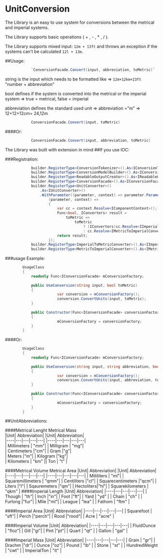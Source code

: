 # UnitConversion

The Library is an easy to use system for conversions between the metrical and imperial systems.

The Library supports basic operations ( + , - , * , / ).

The Library supports mixed input: ``12m + 13ft`` and throws an exception if the systems can't be calculated ``12l + 13m``.

##Usage:
```c#
            `ConversionFacade.Convert(input, abbreviation, toMetric)`
```
string is the input which needs to be formatted like => `12m+12km+23ft`
"number + abbreviation"

bool defines if the system is converted into the metrical or the imperial system => true = metrical, false = imperial

abbreviation defines the standard used unit => abbreviation ="m" => 12+12+12cm= 24,12m

```c#
            ConversionFacade.Convert(input, toMetric)
```
####Or:
```c#
            ConversionFacade.Convert(input, abbreviation, toMetric)
```

The Library was built with extension in mind
##If you use IOC:

###Registration:
```c#
            builder.RegisterType<ConversionTokenizer>().As<IConversionTokenizer>();
            builder.RegisterType<ConversionModelBuilder>().As<IConversionModelBuilder>();
            builder.RegisterType<ReadableOutputCreator>().As<IReadableOutputCreator>();
            builder.RegisterType<ConversionFacade>().As<IConversionFacade>();
            builder.RegisterType<UnitConverter>()
                .As<IUnitConverter>()
                .WithParameter((parameter, context) => parameter.ParameterType == typeof(Func<bool, IConverters>),
                    (parameter, context) =>
                    {
                        var cc = context.Resolve<IComponentContext>();
                        Func<bool, IConverters> result =
                            toMetric =>
                                toMetric
                                    ? (IConverters)cc.Resolve<IImperialToMetricConverter>()
                                    : cc.Resolve<IMetricToImperialConverter>();
                        return result;
                    });
            builder.RegisterType<ImperialToMetricConverter>().As<IImperialToMetricConverter>();
            builder.RegisterType<MetricToImperialConverter>().As<IMetricToImperialConverter>();
``` 
###usage Example:
```c#
        UsageClass
        {
            readonly Func<IConversionFacade> mConversionFactory;
            
            public UseConversion(string input, bool toMetric)
            {
                        var conversion = mConversionFactory();
                        conversion.ConvertUnits(input, toMetric);
            }
            
            public Constructor(Func<IConversionFacade> conversionFactory)
            {
                        mConversionFactory = conversionFactory;
            }
        }
```
####Or:         
```c#
        UsageClass
        {
            readonly Func<IConversionFacade> mConversionFactory;
            
            public UseConversion(string input, string abbreviation, bool toMetric)
            {
                        var conversion = mConversionFactory();
                        conversion.ConvertUnits(input, abbreviation, toMetric);
            }
            
            public Constructor(Func<IConversionFacade> conversionFactory)
            {
                        mConversionFactory = conversionFactory;
            }
        }
```   
##UnitAbbreviations:  

####Metrical Lenght                  Metrical Mass    
|Unit| Abbreviation|    |Unit| Abbreviation|    
|----|---|---|---|---|  |----|---|---|---|---|  
| Millimeters | "mm"|   | Milligram | "mg"|     
| Centimeters |"cm"|    | Gram |"g"|            
| Meters |"m"|          | Kilogram |"kg"|      
|  Kilometers  | "km"  ||  Ton  | "t"  |    

####Metrical Volume                             Metrical Area
|Unit| Abbreviation|    |Unit| Abbreviation|
|----|---|---|---|---|  |----|---|---|---|---|
| Milliliters | "ml"|   | Squaremillimeters | "qmm"|
| Centiliters |"cl"|    | Squarecentimeters |"qcm"|
| Liters |"l"|          | Sqauremeters |"qm"|
|  Hectoliters|"hl"|    |  Squarekilometers  | "qkm"  |
####Imperial Length
|Unit| Abbreviation|
|----|---|---|---|---|
| Though | "th"|
| Inch |"in"|
| Foot |"ft"|
|  Yard  | "yd"  |
|  Chain  | "ch"  |
| Furlong |"fur"|
| Mile |"mI"|
|  League  | "lea"  |
|  Fathom  | "ftm"  |

####Imperial Area
|Unit| Abbreviation|
|----|---|---|---|---|
| Squarefoot | "sft"|
| Perch |"perch"|
| Rood |"rood"|
|  Acre  | "acre"  |

####Imperial Volume
|Unit| Abbreviation|
|----|---|---|---|---|
| FluidOunce | "floz"|
| Gill |"gi"|
| Pint |"pt"|
|  Quart  | "qt"  |
|  Gallon  | "gal"  |

####Imperial Mass
|Unit| Abbreviation|
|----|---|---|---|---|
| Grain | "gr"|
| Drachm |"dr"|
| Ounce |"oz"|
|  Pound  | "lb"  |
|  Stone  | "st"  |
|  HundredWeight  | "cwt"  |
|  ImperialTon  | "it"  |
